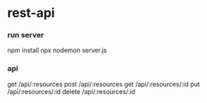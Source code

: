 # rest-api

### run server 

npm install
npx nodemon server.js


### api

get /api/:resources
post /api/:resources
get /api/:resources/:id
put /api/:resources/:id
delete /api/:resources/:id
